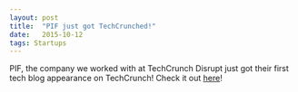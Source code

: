 ```yaml
---
layout:	post
title:	"PIF just got TechCrunched!"
date:	2015-10-12
tags: Startups
---
```


PIF, the company we worked with at TechCrunch Disrupt just got their first tech blog appearance on TechCrunch! Check it out [here](https://techcrunch.com/2015/10/12/pif-is-tinder-for-networking-entrepreneurs/)!
